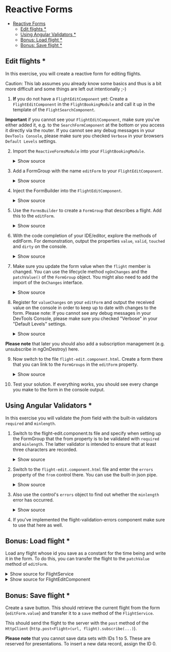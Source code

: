 # Reactive Forms

- [Reactive Forms](#reactive-forms)
  - [Edit flights \*](#edit-flights-)
  - [Using Angular Validators \*](#using-angular-validators-)
  - [Bonus: Load flight \*](#bonus-load-flight-)
  - [Bonus: Save flight \*](#bonus-save-flight-)

## Edit flights \*

In this exercise, you will create a reactive form for editing flights.

Caution: This lab assumes you already know some basics and thus is a bit more difficult and some things are left out intentionally ;-)

1. **If** you do not have a `FlightEditComponent` yet: Create a `FlightEditComponent` in the `FlightBookingModule` and call it up in the template of the `FlightSearchComponent`.

**Important** if you cannot see your `FlightEditComponent`, make sure you've either added it, e.g. to the `SearchFormComponent` at the bottom or you access it directly via the router. If you cannot see any debug messages in your `DevTools Console`, please make sure you checked `Verbose` in your browsers `Default Levels` settings.

2. Import the `ReactiveFormsModule` into your `FlightBookingModule`.

   <details>
   <summary>Show source</summary>
   <p>

   ```typescript
   [...]
   import { ReactiveFormsModule } from '@angular/forms';
   [...]

   @NgModule({
     [...]
     imports: [
       [...]
       ReactiveFormsModule
     ],
     [...]
   })
   export class FlightBookingModule {}
   ```

   </p>
   </details>

3. Add a FormGroup with the name `editForm` to your `FlightEditComponent`.

   <details>
   <summary>Show source</summary>
   <p>

   ```typescript
   [...]
   import { FormGroup } from '@angular/forms';

   @Component({ [...] })
   export class FlightEditComponent {
     @Input({ required: true }) flight?: Flight | null;

     editForm?: FormGroup;

     message = '';

     [...]
   }
   ```

   </p>
   </details>

4. Inject the FormBuilder into the `FlightEditComponent`.

   <details>
   <summary>Show source</summary>
   <p>

   ```typescript
   import {[...], FormBuilder} from '@angular/forms';

   @Component({
     [...]
   })
   export class FlightEditComponent {
     [...]

     private readonly fb = inject(FormBuilder);

     [...]
   }
   ```

   </p>
   </details>

5. Use the `FormsBuilder` to create a `FormGroup` that describes a flight. Add this to the `editForm`.

   <details>
   <summary>Show source</summary>
   <p>

   ```typescript
   export class FlightEditComponent {
     @Input({ required: true }) flight?: Flight | null;

     readonly editForm = this.fb.group({
       id: [0],
       from: [''],
       to: [''],
       date: [''] // there are better ways to handle dates, but we'll keep things easy here
     });

     message = '';

     [...]
   }
   ```

   </p>
   </details>

6. With the code completion of your IDE/editor, explore the methods of editForm. For demonstration, output the properties `value`, `valid`, `touched` and `dirty` on the console.

   <details>
   <summary>Show source</summary>
   <p>

   ```typescript

   export class FlightEditComponent {
     [...]

     constructor() {
       console.log(this.editForm.value);
       console.log(this.editForm.valid);
       console.log(this.editForm.touched);
       console.log(this.editForm.dirty);
     }

     [...]
   }
   ```

   </p>
   </details>

7. Make sure you update the form value when the `flight` member is changed. You can use the lifecycle method `ngOnChanges` and the `patchValue()` of the `FormGroup` object. You might also need to add the import of the `OnChanges` interface.

   <details>
   <summary>Show source</summary>
   <p>

   ```typescript
   export class FlightEditComponent implements OnChanges {
       [...]

       ngOnChanges(): void {
         if (this.flight) {
            this.editForm.patchValue(this.flight);
         }
       }

       [...]
   }
   ```

   </p>
   </details>

8. Register for `valueChanges` on your `editForm` and output the received value on the console in order to keep up to date with changes to the form. Please note: If you cannot see any debug messages in your DevTools Console, please make sure you checked "Verbose" in your "Default Levels" settings.

   <details>
   <summary>Show source</summary>
   <p>

   ```typescript
   export class FlightEditComponent {
       [...]

       constructor() {
         [...]

         this.editForm.valueChanges.subscribe((formValue) => {
           console.debug('formValue: ', formValue);
         });
       }

       [...]
   }
   ```

   </p>
   </details>

**Please note** that later you should also add a subscription management (e.g. unsubscribe in ngOnDestroy) here.

9. Now switch to the file `flight-edit.component.html`. Create a form there that you can link to the `FormGroups` in the `editForm` property.

   <details>
   <summary>Show source</summary>
   <p>

   ```html
   <form [formGroup]="editForm">
     <div class="form-group">
       <label for="id">Id:</label>
       <input formControlName="id" id="id" class="form-control" />
     </div>

     <div class="form-group">
       <label for="from">From:</label>
       <input formControlName="from" id="from" class="form-control" />
     </div>

     <div class="form-group">
       <label for="to">To:</label>
       <input formControlName="to" id="to" class="form-control" />
     </div>

     <div class="form-group">
       <label for="date">Date:</label>
       <input formControlName="date" id="date" class="form-control" />
     </div>

     <div class="form-group">
       <button type="submit" class="btn btn-default">Save</button>
     </div>
   </form>
   ```

   </p>
   </details>

10. Test your solution. If everything works, you should see every change you make to the form in the console output.

## Using Angular Validators \*

In this exercise you will validate the _from_ field with the built-in validators `required` and `minlength`.

1. Switch to the flight-edit.component.ts file and specify when setting up the FormGroup that the from property is to be validated with `required` and `minlength`. The latter validator is intended to ensure that at least three characters are recorded.

   <details>
   <summary>Show source</summary>
   <p>

   ```typescript
   readonly editForm = this.fb.group({
     id: [0, Validators.required],
     from: ['', [Validators.required, Validators.minLength(3), Validators.maxLength(15)]],
     to: ['', [Validators.required, Validators.minLength(3), Validators.maxLength(15)]],
     date: ['', [Validators.required, Validators.minLength(33), Validators.maxLength(33)]]
   });
   ```

   </p>
   </details>

2. Switch to the `flight-edit.component.html` file and enter the `errors` property of the `from` control there. You can use the built-in json pipe.

   <details>
   <summary>Show source</summary>
   <p>

   ```html
   <input formControlName="from" [...] /> [...] errors: {{ editForm.controls['from'].errors | json }}
   ```

   </p>
   </details>

3. Also use the control's `errors` object to find out whether the `minlength` error has occurred.

   <details>
   <summary>Show source</summary>
   <p>

   ```html
   <input formControlName="from" [...] />

   @if (editForm.controls['from'].errors['minlength']) {
    <div class="text-danger">...minlength...</div>
   }
   ```

   </p>
   </details>

4. If you've implemented the flight-validation-errors component make sure to use that here as well.

## Bonus: Load flight \*

Load any flight whose id you save as a constant for the time being and write it in the form. To do this, you can transfer the flight to the `patchValue` method of `editForm`.

<details>
<summary>Show source for FlightService</summary>
<p>

```typescript
findById(id: string): Observable<Flight> {
  const params = new HttpParams().set('id', id);
  const headers = new HttpHeaders().set('Accept', 'application/json');
  return this.http.get<Flight>(this.url, { params, headers });
}
```

</p>
</details>

<details>
<summary>Show source for FlightEditComponent</summary>
<p>

```typescript
this.flightService.findById(this.id).subscribe({
  next: (flight) => {
    this.flight = flight;
    this.editForm.patchValue(this.flight);
    this.message = 'Success loading!';
  },
  error: (err: HttpErrorResponse) => {
    console.error('Error', err);
    this.message = 'Error Loading!';
  },
});
```

</p>
</details>

<!--
**Extension**: **If** you have already implemented routing, you can also receive the ID of the flight via the url.
-->

## Bonus: Save flight \*

Create a save button. This should retrieve the current flight from the form (`editForm.value`) and transfer it to a `save` method of the `FlightService`.

This should send the flight to the server with the `post` method of the `HttpClient` (`http.post<Flight>(url, flight).subscribe(...)`).

**Please note** that you cannot save data sets with IDs 1 to 5. These are reserved for presentations. To insert a new data record, assign the ID 0.
